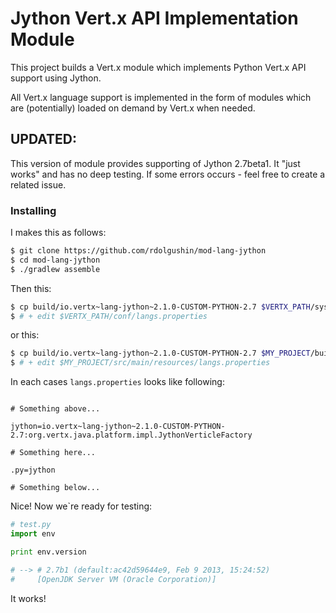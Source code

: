 # Jython Vert.x API Implementation Module

This project builds a Vert.x module which implements Python Vert.x API support using Jython.

All Vert.x language support is implemented in the form of modules which are (potentially) loaded on demand by Vert.x when needed.

## UPDATED:

This version of module provides supporting of Jython 2.7beta1.
It "just works" and has no deep testing. If some errors occurs - feel
free to create a related issue.

### Installing

I makes this as follows:

```bash
$ git clone https://github.com/rdolgushin/mod-lang-jython
$ cd mod-lang-jython
$ ./gradlew assemble
```

Then this:

```bash
$ cp build/io.vertx~lang-jython~2.1.0-CUSTOM-PYTHON-2.7 $VERTX_PATH/sys-mods/
$ # + edit $VERTX_PATH/conf/langs.properties
```

or this:

```bash
$ cp build/io.vertx~lang-jython~2.1.0-CUSTOM-PYTHON-2.7 $MY_PROJECT/build/mods/
$ # + edit $MY_PROJECT/src/main/resources/langs.properties
```

In each cases `langs.properties` looks like following:


```jproperties

# Something above...

jython=io.vertx~lang-jython~2.1.0-CUSTOM-PYTHON-2.7:org.vertx.java.platform.impl.JythonVerticleFactory

# Something here...

.py=jython

# Something below...

```

Nice! Now we`re ready for testing:

```python
# test.py
import env

print env.version

# --> # 2.7b1 (default:ac42d59644e9, Feb 9 2013, 15:24:52) 
#     [OpenJDK Server VM (Oracle Corporation)]
```

It works!
